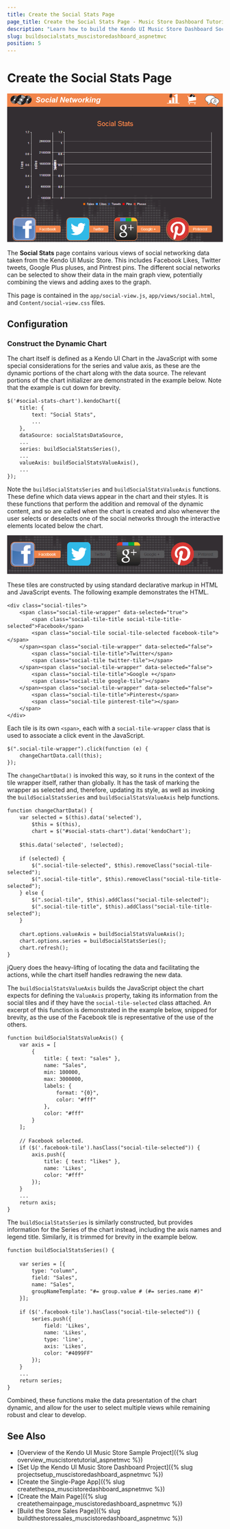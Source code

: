 ```yaml
---
title: Create the Social Stats Page
page_title: Create the Social Stats Page - Music Store Dashboard Tutorial
description: "Learn how to build the Kendo UI Music Store Dashboard Social Stats page by using Telerik UI for ASP.NET MVC."
slug: buildsocialstats_muscistoredashboard_aspnetmvc
position: 5
---
```


# Create the Social Stats Page

![{{ site.product_short }} A snapshot of the Kendo UI Music Store Social Networking page](images/social-overview.png)

The **Social Stats** page contains various views of social networking data taken from the Kendo UI Music Store. This includes Facebook Likes, Twitter tweets, Google Plus pluses, and Pintrest pins. The different social networks can be selected to show their data in the main graph view, potentially combining the views and adding axes to the graph.

This page is contained in the `app/social-view.js`, `app/views/social.html`, and `Content/social-view.css` files.

## Configuration

### Construct the Dynamic Chart

The chart itself is defined as a Kendo UI Chart in the JavaScript with some special considerations for the series and value axis, as these are the dynamic portions of the chart along with the data source. The relevant portions of the chart initializer are demonstrated in the example below. Note that the example is cut down for brevity.

    $('#social-stats-chart').kendoChart({
        title: {
            text: "Social Stats",
            ...
        },
        dataSource: socialStatsDataSource,
        ...
        series: buildSocialStatsSeries(),
        ...
        valueAxis: buildSocialStatsValueAxis(),
        ...
    });

Note the `buildSocialStatsSeries` and `buildSocialStatsValueAxis` functions. These define which data views appear in the chart and their styles. It is these functions that perform the addition and removal of the dynamic content, and so are called when the chart is created and also whenever the user selects or deselects one of the social networks through the interactive elements located below the chart.

![{{ site.product_short }} A snapshot of the social tiles](images/social-tiles.png)

These tiles are constructed by using standard declarative markup in HTML and JavaScript events. The following example demonstrates the HTML.

    <div class="social-tiles">
        <span class="social-tile-wrapper" data-selected="true">
            <span class="social-tile-title social-tile-title-selected">Facebook</span>
            <span class="social-tile social-tile-selected facebook-tile"></span>
        </span><span class="social-tile-wrapper" data-selected="false">
            <span class="social-tile-title">Twitter</span>
            <span class="social-tile twitter-tile"></span>
        </span><span class="social-tile-wrapper" data-selected="false">
            <span class="social-tile-title">Google +</span>
            <span class="social-tile google-tile"></span>
        </span><span class="social-tile-wrapper" data-selected="false">
            <span class="social-tile-title">Pinterest</span>
            <span class="social-tile pinterest-tile"></span>
        </span>
    </div>

Each tile is its own `<span>`, each with a `social-tile-wrapper` class that is used to associate a click event in the JavaScript.

    $(".social-tile-wrapper").click(function (e) {
        changeChartData.call(this);
    });

The `changeChartData()` is invoked this way, so it runs in the context of the tile wrapper itself, rather than globally. It has the task of marking the wrapper as selected and, therefore, updating its style, as well as invoking the `buildSocialStatsSeries` and `buildSocialStatsValueAxis` help functions.

    function changeChartData() {
        var selected = $(this).data('selected'),
            $this = $(this),
            chart = $("#social-stats-chart").data('kendoChart');

        $this.data('selected', !selected);

        if (selected) {
            $(".social-tile-selected", $this).removeClass("social-tile-selected");
            $(".social-tile-title", $this).removeClass("social-tile-title-selected");
        } else {
            $(".social-tile", $this).addClass("social-tile-selected");
            $(".social-tile-title", $this).addClass("social-tile-title-selected");
        }

        chart.options.valueAxis = buildSocialStatsValueAxis();
        chart.options.series = buildSocialStatsSeries();
        chart.refresh();
    }

jQuery does the heavy-lifting of locating the data and facilitating the actions, while the chart itself handles redrawing the new data.

The `buildSocialStatsValueAxis` builds the JavaScript object the chart expects for defining the `ValueAxis` property, taking its information from the social tiles and if they have the `social-tile-selected` class attached. An excerpt of this function is demonstrated in the example below, snipped for brevity, as the use of the Facebook tile is representative of the use of the others.

    function buildSocialStatsValueAxis() {
        var axis = [
            {
                title: { text: "sales" },
                name: "Sales",
                min: 100000,
                max: 3000000,
                labels: {
                    format: "{0}",
                    color: "#fff"
                },
                color: "#fff"
            }
        ];

        // Facebook selected.
        if ($('.facebook-tile').hasClass("social-tile-selected")) {
            axis.push({
                title: { text: "likes" },
                name: 'Likes',
                color: "#fff"
            });
        }
		...
		return axis;
	}

The `buildSocialStatsSeries` is similarly constructed, but provides information for the Series of the chart instead, including the axis names and legend title. Similarly, it is trimmed for brevity in the example below.

    function buildSocialStatsSeries() {

        var series = [{
            type: "column",
            field: "Sales",
            name: "Sales",
            groupNameTemplate: "#= group.value # (#= series.name #)"
        }];

        if ($('.facebook-tile').hasClass("social-tile-selected")) {
            series.push({
                field: 'Likes',
                name: 'Likes',
                type: 'line',
                axis: 'Likes',
                color: "#4099FF"
            });
        }
		...
		return series;
	}

Combined, these functions make the data presentation of the chart dynamic, and allow for the user to select multiple views while remaining robust and clear to develop.

## See Also

* [Overview of the Kendo UI Music Store Sample Project]({% slug overview_muscistoretutorial_aspnetmvc %})
* [Set Up the Kendo UI Music Store Dashboard Project]({% slug projectsetup_muscistoredashboard_aspnetmvc %})
* [Create the Single-Page App]({% slug createthespa_muscistoredashboard_aspnetmvc %})
* [Create the Main Page]({% slug createthemainpage_muscistoredashboard_aspnetmvc %})
* [Build the Store Sales Page]({% slug buildthestoressales_muscistoredashboard_aspnetmvc %})
